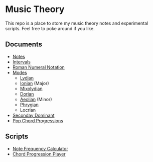 Music Theory
============

This repo is a place to store my music theory notes and experimental scripts.  Feel free to poke
around if you like.

Documents
---------

* [Notes](./docs/notes.md)
* [Intervals](./docs/intervals.md)
* [Roman Numeral Notation](./docs/roman-num.md)
* [Modes](./docs/modes.md)
  * [Lydian](./docs/lydian.md)
  * [Ionian](./docs/major.md) (Major)
  * [Mixolydian](./docs/mixolydian.md)
  * [Dorian](./docs/dorian.md)
  * [Aeolian](./docs/minor.md) (Minor)
  * [Phrygian](./docs/phrygian.md)
  * Locrian
* [Seconday Dominant](./docs/sec-dom.md)
* [Pop Chord Progressions](./docs/pop-prog.md)

Scripts
-------

* [Note Frequency Calculator](https://cdn.githubraw.com/velipso/music-theory/master/scripts/note-freq.html)
* [Chord Progression Player](https://cdn.githubraw.com/velipso/music-theory/master/scripts/chord-prog-play.html)
